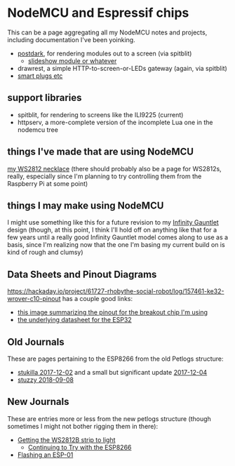 # NodeMCU and Espressif chips

This can be a page aggregating all my NodeMCU notes and projects, including documentation I've been yoinking.

- [postdark](f83f237b-3d81-4e2b-85d1-4686cb1f2e49.md), for rendering modules out to a screen (via spitblit)
  - [slideshow module or whatever](6a9b637f-17b4-45e4-92ac-ae7161894b8f.md)
- drawrest, a simple HTTP-to-screen-or-LEDs gateway (again, via spitblit)
- [smart plugs etc](92b3ba74-2df9-4879-9e9c-234421cece41.md)

## support libraries

- spitblit, for rendering to screens like the ILI9225 (current)
- httpserv, a more-complete version of the incomplete Lua one in the nodemcu tree

## things I've made that are using NodeMCU

[my WS2812 necklace][necklace] (there should probably also be a page for WS2812s, really, especially since I'm planning to try controlling them from the Raspberry Pi at some point)

[necklace]: 6dc617ce-7fc0-4c57-937e-2656af78f664.md

## things I may make using NodeMCU

I might use something like this for a future revision to my [Infinity Gauntlet][MBIG] design (though, at this point, I think I'll hold off on anything like that for a few years until a really good Infinity Gauntlet model comes along to use as a basis, since I'm realizing now that the one I'm basing my current build on is kind of rough and clumsy)

[MBIG]: 1647ef1d-19ba-4367-96cf-ef5bfc3a857b.md

## Data Sheets and Pinout Diagrams

https://hackaday.io/project/61727-rhobythe-social-robot/log/157461-ke32-wrover-c10-pinout has a couple good links:

- [this image summarizing the pinout for the breakout chip I'm using][ESP32 pin table]
- [the underlying datasheet for the ESP32][ESP32 datasheet]

[ESP32 pin table]: https://cdn.hackaday.io/images/13181545593365404.png
[ESP32 datasheet]: https://www.espressif.com/sites/default/files/documentation/esp32-wrover_datasheet_en.pdf

## Old Journals

These are pages pertaining to the ESP8266 from the old Petlogs structure:

- [stukilla 2017-12-02](d5228011-2fa7-4766-89f8-22a31be55ed7.md) and a small but significant update [2017-12-04](d4619b36-d2dd-4061-8482-ac72469daa38.md)
- [stuzzy 2018-09-08](51c0ec80-d01b-4dc5-9c31-61bb6e0bf153.md)

## New Journals

These are entries more or less from the new petlogs structure (though sometimes I might not bother rigging them in there):

- [Getting the WS2812B strip to light](778c8e75-ae00-4f8d-94c2-03d73bd9c755.md)
  - [Continuing to Try with the ESP8266](d5456d01-f45d-48d5-962b-81198e93062e.md)
- [Flashing an ESP-01](57243b51-a205-4df6-92b2-041c15176865.md)
